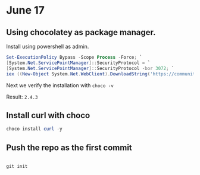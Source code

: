 # June 17

## Using chocolatey as package manager.

Install using powershell as admin.

``` powershell
Set-ExecutionPolicy Bypass -Scope Process -Force; `
[System.Net.ServicePointManager]::SecurityProtocol = `
[System.Net.ServicePointManager]::SecurityProtocol -bor 3072; `
iex ((New-Object System.Net.WebClient).DownloadString('https://community.chocolatey.org/install.ps1'))
```

Next we verify the installation with `choco -v`

Result: `2.4.3`

## Install curl with choco

``` powershell
choco install curl -y
```

## Push the repo as the first commit

``` shell

git init

```